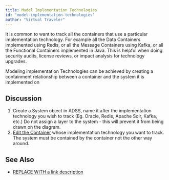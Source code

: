 ```yaml
---
title: Model Implementation Technologies
id: "model-implementation-technologies"
author: "Virtual Traveler"
---
```

It is common to want to track all the containers that use a particular implementation technology. For example all the Data Containers implemented using Redis, or all the Message Containers using Kafka, or all the Functional Containers implemented in Java. This is helpful when doing security audits, license reviews, or impact analysis for technology upgrades. 

Modeling implementation Technologies can be achieved by creating a containment relationship between a container and the system it is implemented on 

## Discussion 

1. Create a System object in ADSS, name it after the implementation technology you wish to track (Eg. Oracle, Redis, Apache Solr, Kafka, etc.)  Do not assign a layer to the system - this will prevent it from being drawn on the diagram.  
2. [Edit the Container](/references/screens/object-management/) whose implementation technology you want to track. The system must be contained by the container not the other way around. 

## See Also

* [REPLACE WITH a link description](http://www.google.com) 
